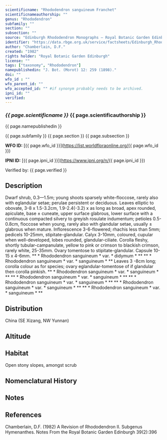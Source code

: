 ```yaml
---
scientificname: "Rhododendron sanguineum Franchet"
scientificnameauthorship: ""
genus: "Rhododendron"
subfamily: ""
section: ""
subsection: ""
source: "Edinburgh Rhododendron Monographs – Royal Botanic Garden Edinburgh"
identifier: "https://data.rbge.org.uk/service/factsheets/Edinburgh_Rhododendron_Monographs.xhtml"
author: "Chamberlain, D.F."
created: "1982"
rights holder: "Royal Botanic Garden Edinburgh"
license: ""
tags: ["taxonomy", "Rhododendron"]
namepublishedin: "J. Bot. (Morot) 12: 259 (1898)."
doi: ""
wfo_id : ""
wfo_parent_id: ""
wfo_accepted_id: "" #if synonym probably needs to be archived.                      
ipni_id: ""
verified:
---
```

### _{{ page.scientificname }}_ {{ page.scientificauthorship }}
 {{ page.namepublishedin }}

{{ page.subfamily }} {{ page.section }} {{ page.subsection }}

**WFO ID:** [{{ page.wfo_id }}](https://list.worldfloraonline.org/{{ page.wfo_id }})

**IPNI ID:** [{{ page.ipni_id }}](https://www.ipni.org/n/{{ page.ipni_id }})

Verified by: {{ page.verified }}



## Description
Dwarf shrub, 0.3—1.5m; young shoots sparsely white-floccose, rarely also with eglandular setae; perulae persistent or deciduous. Leaves elliptic to obovate, 3-8 x 1.5-3.2cm, 1.9-2.4(-3.2) x as long as broad, apex rounded, apiculate, base ± cuneate, upper surface glabrous, lower surface with a continuous compacted silvery to greyish rosulate indumentum; petioles 0.5-0.8cm, floccose when young, rarely also with glandular setae, usually ± glabrous when mature. Inflorescence 3-6-flowered; rhachis less than 5mm; pedicels 10-25mm, stipitate-glandular. Calyx 3-10mm, coloured, cupular when well-developed, lobes rounded, glandular-ciliate. Corolla fleshy, shortly tubular-campanulate, yellow to pink or crimson to blackish crimson, rarely white, 25-35mm. Ovary tomentose to stipitate-glandular. Capsule 10-15 x 4-6mm. ** * Rhododendron sanguineum * var. * didymum * ** ** * Rhododendron sanguineum * var. * sanguineum * ** Leaves 3 -8cm long; corolla colour as for species; ovary eglandular-tomentose of if glandular then corolla pinkish. ** * Rhododendron sanguineum * var. * sanguineum * ** ** * Rhododendron sanguineum * var. * sanguineum * ** ** * Rhododendron sanguineum * var. * sanguineum * ** ** * Rhododendron sanguineum * var. * sanguineum * ** ** * Rhododendron sanguineum * var. * sanguineum * **

## Distribution
China (SE Xizang, NW Yunnan)

## Altitude


## Habitat
Open stony slopes, amongst scrub

## Nomenclatural History

                       
## Notes


## References

Chamberlain, D.F. (1982) A Revision of Rhododendron II. Subgenus Hymenanthes. Notes From the Royal Botanic Garden Edinburgh 39(2):396
